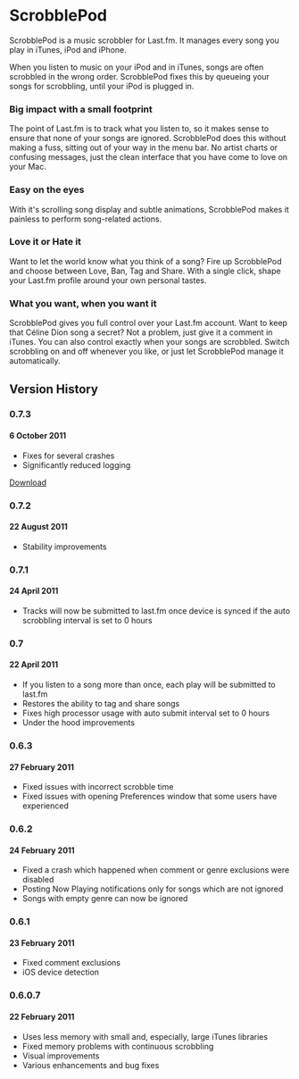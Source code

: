 # ScrobblePod

ScrobblePod is a music scrobbler for Last.fm. It manages every song you play in iTunes, iPod and iPhone.

When you listen to music on your iPod and in iTunes, songs are often scrobbled in the wrong order. ScrobblePod fixes this by queueing your songs for scrobbling, until your iPod is plugged in.

### Big impact with a small footprint
The point of Last.fm is to track what you listen to, so it makes sense to ensure that none of your songs are ignored. ScrobblePod does this without making a fuss, sitting out of your way in the menu bar. No artist charts or confusing messages, just the clean interface that you have come to love on your Mac.

### Easy on the eyes
With it's scrolling song display and subtle animations, ScrobblePod makes it painless to perform song-related actions.

### Love it or Hate it
Want to let the world know what you think of a song? Fire up ScrobblePod and choose between Love, Ban, Tag and Share. With a single click, shape your Last.fm profile around your own personal tastes. 

### What you want, when you want it
ScrobblePod gives you full control over your Last.fm account. Want to keep that Céline Dion song a secret? Not a problem, just give it a comment in iTunes. 
You can also control exactly when your songs are scrobbled. Switch scrobbling on and off whenever you like, or just let ScrobblePod manage it automatically. 

## Version History

### 0.7.3
#### 6 October 2011

* Fixes for several crashes
* Significantly reduced logging

[Download][0.7.3]

[0.7.3]: http://mmrr.fi/scrobblepod/download/0.7.3

### 0.7.2
#### 22 August 2011

* Stability improvements

### 0.7.1
#### 24 April 2011

* Tracks will now be submitted to last.fm once device is synced if the auto scrobbling interval is set to 0 hours

### 0.7
#### 22 April 2011

* If you listen to a song more than once, each play will be submitted to last.fm
* Restores the ability to tag and share songs
* Fixes high processor usage with auto submit interval set to 0 hours
* Under the hood improvements

### 0.6.3
#### 27 February 2011

* Fixed issues with incorrect scrobble time
* Fixed issues with opening Preferences window that some users have experienced

### 0.6.2
#### 24 February 2011

* Fixed a crash which happened when comment or genre exclusions were disabled
* Posting Now Playing notifications only for songs which are not ignored
* Songs with empty genre can now be ignored

### 0.6.1
#### 23 February 2011

* Fixed comment exclusions
* iOS device detection

### 0.6.0.7
#### 22 February 2011

* Uses less memory with small and, especially, large iTunes libraries
* Fixed memory problems with continuous scrobbling
* Visual improvements
* Various enhancements and bug fixes